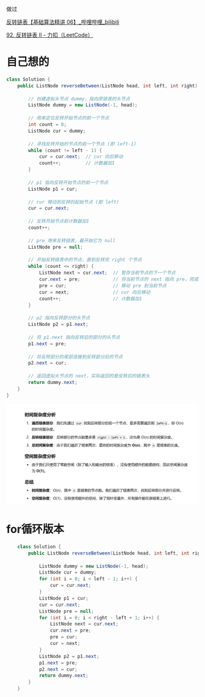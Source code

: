 



做过



[反转链表【基础算法精讲 06】_哔哩哔哩_bilibili](https://www.bilibili.com/video/BV1sd4y1x7KN/?vd_source=96c1635797a0d7626fb60e973a29da38)





[92. 反转链表 II - 力扣（LeetCode）](https://leetcode.cn/problems/reverse-linked-list-ii/description/)





# 自己想的

```java
class Solution {
    public ListNode reverseBetween(ListNode head, int left, int right) {

        // 创建虚拟头节点 dummy，指向原链表的头节点
        ListNode dummy = new ListNode(-1, head);
        
        // 用来定位反转开始节点的前一个节点
        int count = 0;
        ListNode cur = dummy;
        
        // 寻找反转开始的节点的前一个节点 (即 left-1)
        while (count != left - 1) {
            cur = cur.next;  // cur 向后移动
            count++;         // 计数器加1
        }
        
        // p1 指向反转开始节点的前一个节点
        ListNode p1 = cur;
        
        // cur 移动到反转的起始节点 (即 left)
        cur = cur.next;
        
        // 反转开始节点前计数器加1
        count++;
        
        // pre 用来反转链表，最开始它为 null
        ListNode pre = null;
        
        // 开始反转链表中的节点，直到反转完 right 个节点
        while (count <= right) {
            ListNode next = cur.next;  // 暂存当前节点的下一个节点
            cur.next = pre;            // 将当前节点的 next 指向 pre，完成反转
            pre = cur;                 // 移动 pre 到当前节点
            cur = next;                // cur 向后移动
            count++;                   // 计数器加1
        }
        
        // p2 指向反转部分的头节点
        ListNode p2 = p1.next;
        
        // 将 p1.next 指向反转后的部分的头节点
        p1.next = pre;
        
        // 将反转部分的尾部连接到反转部分后的节点
        p2.next = cur;
        
        // 返回虚拟头节点的 next，实际返回的是反转后的链表头
        return dummy.next;
    }
}

```



![{18A0CD3C-53E3-4719-AEBF-764CFADE5603}](assets/{18A0CD3C-53E3-4719-AEBF-764CFADE5603}.png)







# for循环版本



```java
    class Solution {
        public ListNode reverseBetween(ListNode head, int left, int right) {

            ListNode dummy = new ListNode(-1, head);
            ListNode cur = dummy;
            for (int i = 0; i < left - 1; i++) {
                cur = cur.next;
            }
            ListNode p1 = cur;
            cur = cur.next;
            ListNode pre = null;
            for (int i = 0; i < right - left + 1; i++) {
                ListNode next = cur.next;
                cur.next = pre;
                pre = cur;
                cur = next;
            }
            ListNode p2 = p1.next;
            p1.next = pre;
            p2.next = cur;
            return dummy.next;
        }
    }
```

